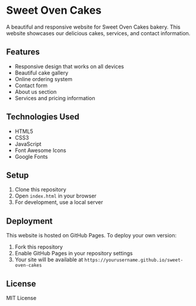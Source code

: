 # Sweet Oven Cakes

A beautiful and responsive website for Sweet Oven Cakes bakery. This website showcases our delicious cakes, services, and contact information.

## Features

- Responsive design that works on all devices
- Beautiful cake gallery
- Online ordering system
- Contact form
- About us section
- Services and pricing information

## Technologies Used

- HTML5
- CSS3
- JavaScript
- Font Awesome Icons
- Google Fonts

## Setup

1. Clone this repository
2. Open `index.html` in your browser
3. For development, use a local server

## Deployment

This website is hosted on GitHub Pages. To deploy your own version:

1. Fork this repository
2. Enable GitHub Pages in your repository settings
3. Your site will be available at `https://yourusername.github.io/sweet-oven-cakes`

## License

MIT License 